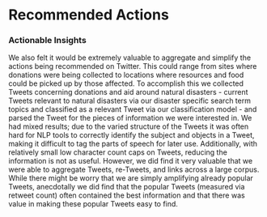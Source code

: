 # Recommended Actions

### Actionable Insights

We also felt it would be extremely valuable to aggregate and simplify the actions being recommended on Twitter.  This could range from sites where donations were being collected to locations where resources and food could be picked up by those affected.  To accomplish this we collected Tweets concerning donations and aid around natural disasters - current Tweets relevant to natural disasters via our disaster specific search term topics and classified as a relevant Tweet via our classification model - and parsed the Tweet for the pieces of information we were interested in.  We had mixed results; due to the varied structure of the Tweets it was often hard for NLP tools to correctly identify the subject and objects in a Tweet, making it difficult to tag the parts of speech for later use.  Additionally, with relatively small low character count caps on Tweets, reducing the information is not as useful.  However, we did find it very valuable that we were able to aggregate Tweets, re-Tweets, and links across a large corpus.  While there might be worry that we are simply amplifying already popular Tweets,  anecdotally we did find that the popular Tweets (measured via retweet count) often contained the best information and that there was value in making these popular Tweets easy to find.  